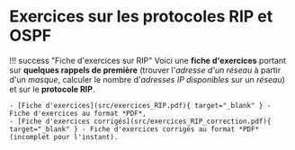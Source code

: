 # Exercices sur les protocoles RIP et OSPF

!!! success "Fiche d'exercices sur RIP"
    Voici une **fiche d'exercices** portant sur **quelques rappels de première** (trouver l'*adresse d'un réseau* à partir d'un *masque*, calculer le nombre d'*adresses IP disponibles* sur un *réseau*) et sur le **protocole RIP**.

    - [Fiche d'exercices](src/exercices_RIP.pdf){ target="_blank" } - Fiche d'exercices au format *PDF*,
    - [Fiche d'exercices corrigés](src/exercices_RIP_correction.pdf){ target="_blank" } - Fiche d'exercices corrigés au format *PDF* (incomplet pour l'instant).